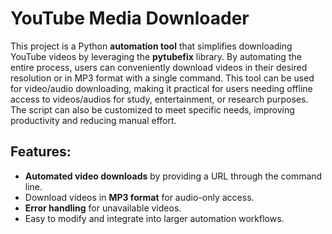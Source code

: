 # YouTube Media Downloader

This project is a Python **automation tool** that simplifies downloading YouTube videos by leveraging the **pytubefix** library. By automating the entire process, users can conveniently download videos in their desired resolution or in MP3 format with a single command. This tool can be used for video/audio downloading, making it practical for users needing offline access to videos/audios for study, entertainment, or research purposes. The script can also be customized to meet specific needs, improving productivity and reducing manual effort.

## Features:
- **Automated video downloads** by providing a URL through the command line.
- Download videos in **MP3 format** for audio-only access.
- **Error handling** for unavailable videos.
- Easy to modify and integrate into larger automation workflows.
